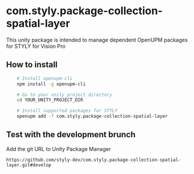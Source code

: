 # com.styly.package-collection-spatial-layer

This unity package is intended to manage dependent OpenUPM packages for STYLY for Vision Pro


## How to install
```sh
    # Install openupm-cli
    npm install -g openupm-cli

    # Go to your unity project directory
    cd YOUR_UNITY_PROJECT_DIR

    # Install supported packages for STYLY
    openupm add -f com.styly.package-collection-spatial-layer
```

## Test with the development brunch
Add the git URL to Unity Package Manager
```
https://github.com/styly-dev/com.styly.package-collection-spatial-layer.git#develop
```

